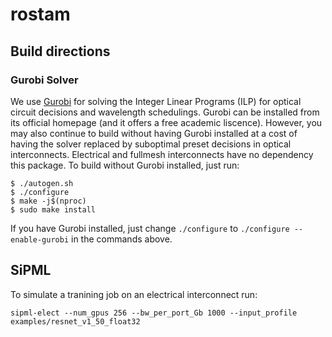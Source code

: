 # rostam

## Build directions
### Gurobi Solver
We use [Gurobi](https://www.gurobi.com) for solving the Integer Linear Programs (ILP) for optical circuit decisions and wavelength schedulings. Gurobi can be installed from its official homepage (and it offers a free academic liscence). However, you may also continue to build without having Gurobi installed at a cost of having the solver replaced by suboptimal preset decisions in optical interconnects. Electrical and fullmesh interconnects have no dependency this package. To build without Gurobi installed, just run:
```
$ ./autogen.sh
$ ./configure
$ make -j$(nproc)
$ sudo make install
```
If you have Gurobi installed, just change ``./configure`` to  ``./configure --enable-gurobi`` in the commands above.

## SiPML
To simulate a tranining job on an electrical interconnect run:
```
sipml-elect --num_gpus 256 --bw_per_port_Gb 1000 --input_profile examples/resnet_v1_50_float32
```
